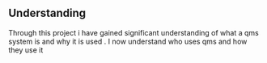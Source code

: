 ## Understanding 
  Through this project i have gained significant understanding of what a qms system is and why it is used . I now understand who uses qms and how they use it

